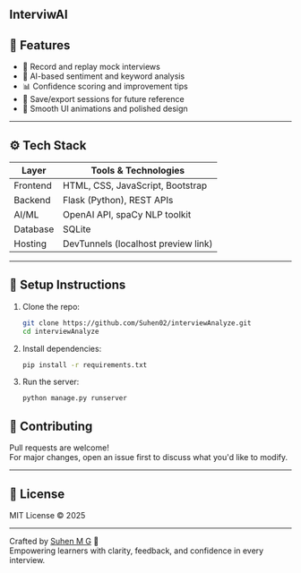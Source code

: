 
## InterviwAI

## 🚀 Features

- 🎤 Record and replay mock interviews
- 🧠 AI-based sentiment and keyword analysis
- 📊 Confidence scoring and improvement tips
- 📁 Save/export sessions for future reference
- 🎨 Smooth UI animations and polished design

---

## ⚙️ Tech Stack

| Layer     | Tools & Technologies                    |
|-----------|-----------------------------------------|
| Frontend  | HTML, CSS, JavaScript, Bootstrap        |
| Backend   | Flask (Python), REST APIs               |
| AI/ML     | OpenAI API, spaCy NLP toolkit           |
| Database  | SQLite      |
| Hosting   | DevTunnels (localhost preview link)     |

---

## 🧪 Setup Instructions

1. Clone the repo:
   ```bash
   git clone https://github.com/Suhen02/interviewAnalyze.git
   cd interviewAnalyze
   ```

2. Install dependencies:
   ```bash
   pip install -r requirements.txt
   ```

3. Run the server:
   ```bash
   python manage.py runserver
   
   ```



## 🤝 Contributing

Pull requests are welcome!  
For major changes, open an issue first to discuss what you'd like to modify.

---

## 📄 License

MIT License © 2025

---

Crafted by [Suhen M G](https://github.com/Suhen02) 🔧  
Empowering learners with clarity, feedback, and confidence in every interview.
```

